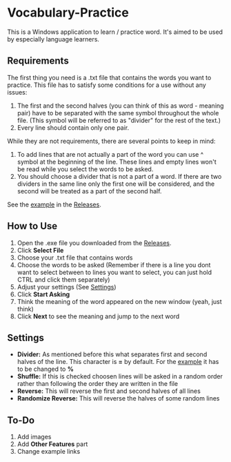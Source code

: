 # Vocabulary-Practice
This is a Windows application to learn / practice word. It's aimed to be used by especially language learners.

## Requirements
The first thing you need is a .txt file that contains the words you want to practice. This file has to satisfy some conditions for a use without any issues:
1) The first and the second halves (you can think of this as word - meaning pair) have to be separated with the same symbol throughout the whole file. (This symbol will be referred to as "divider" for the rest of the text.)
2) Every line should contain only one pair.

While they are not requirements, there are several points to keep in mind:
1) To add lines that are not actually a part of the word you can use ^ symbol at the beginning of the line. These lines and empty lines won't be read while you select the words to be asked.
2) You should choose a divider that is not a part of a word. If there are two dividers in the same line only the first one will be considered, and the second will be treated as a part of the second half.

See the [example](https://github.com/C-EkoEko/Vocabulary-Practice/releases/download/0.1.0/Example_German-Turkish_UTF16_BE.txt) in the [Releases](https://github.com/C-EkoEko/Vocabulary-Practice/releases).

## How to Use
1) Open the .exe file you downloaded from the [Releases](https://github.com/C-EkoEko/Vocabulary-Practice/releases).
2) Click **Select File**
3) Choose your .txt file that contains words
4) Choose the words to be asked (Remember if there is a line you dont want to select between to lines you want to select, you can just hold CTRL and click them separately)
5) Adjust your settings (See [Settings](https://github.com/C-EkoEko/Vocabulary-Practice/edit/master/README.md#settings))
6) Click **Start Asking**
7) Think the meaning of the word appeared on the new window (yeah, just think)
8) Click **Next** to see the meaning and jump to the next word

## Settings
* **Divider:** As mentioned before this what separates first and second halves of the line. This character is **=** by default. For the [example](https://github.com/C-EkoEko/Vocabulary-Practice/releases/download/0.1.0/Example_German-Turkish_UTF16_BE.txt) it has to be changed to **%**
* **Shuffle:** If this is checked choosen lines will be asked in a random order rather than following the order they are written in the file
* **Reverse:** This will reverse the first and second halves of all lines
* **Randomize Reverse:** This will reverse the halves of some random lines

## To-Do
1) Add images
2) Add **Other Features** part
3) Change example links
